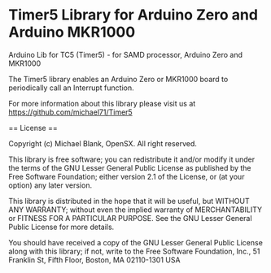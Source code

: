 # Timer5 Library for Arduino Zero and Arduino MKR1000

Arduino Lib for TC5 (Timer5) - for SAMD processor, Arduino Zero and MKR1000

The Timer5 library enables an Arduino Zero or MKR1000 board to periodically call an Interrupt function.

For more information about this library please visit us at
https://github.com/michael71/Timer5

== License ==

Copyright (c) Michael Blank, OpenSX. All right reserved.

This library is free software; you can redistribute it and/or
modify it under the terms of the GNU Lesser General Public
License as published by the Free Software Foundation; either
version 2.1 of the License, or (at your option) any later version.

This library is distributed in the hope that it will be useful,
but WITHOUT ANY WARRANTY; without even the implied warranty of
MERCHANTABILITY or FITNESS FOR A PARTICULAR PURPOSE. See the GNU
Lesser General Public License for more details.

You should have received a copy of the GNU Lesser General Public
License along with this library; if not, write to the Free Software
Foundation, Inc., 51 Franklin St, Fifth Floor, Boston, MA 02110-1301 USA

